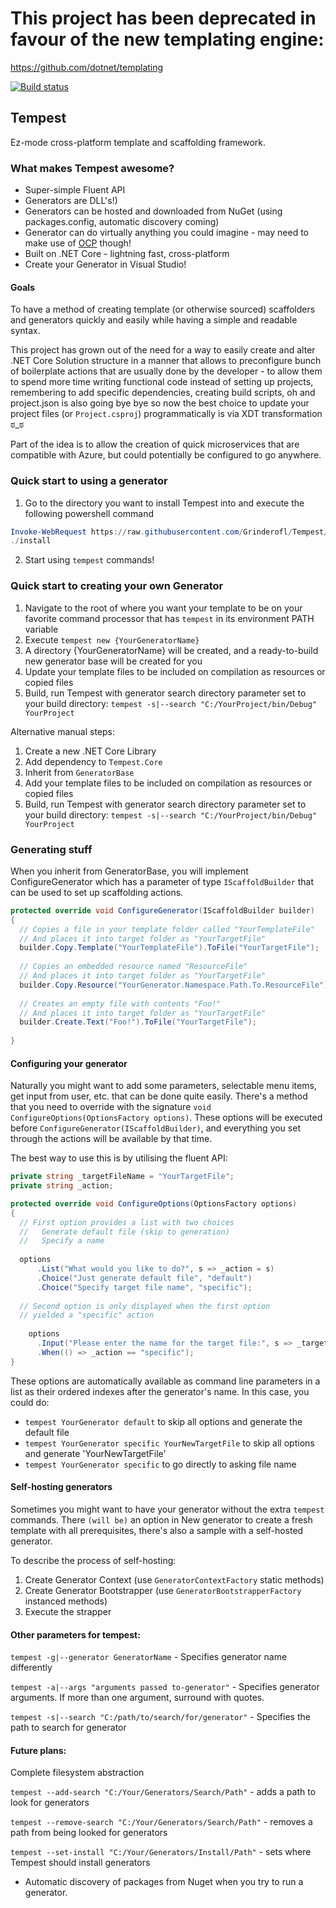 # This project has been deprecated in favour of the new templating engine:

https://github.com/dotnet/templating




[![Build status](https://ci.appveyor.com/api/projects/status/ntpiso2gjotxmrmd?svg=true)](https://ci.appveyor.com/project/Grinderofl/tempest)


## Tempest

Ez-mode cross-platform template and scaffolding framework.

### What makes Tempest awesome?
* Super-simple Fluent API
* Generators are DLL's!)
* Generators can be hosted and downloaded from NuGet (using packages.config, automatic discovery coming)
* Generator can do virtually anything you could imagine - may need to make use of [OCP](https://en.wikipedia.org/wiki/Open/closed_principle) though!
* Built on .NET Core - lightning fast, cross-platform
* Create your Generator in Visual Studio!

#### Goals

To have a method of creating template (or otherwise sourced) scaffolders and generators quickly and easily while having a simple and readable syntax.

This project has grown out of the need for a way to easily create and alter .NET Core Solution structure in a manner that allows to preconfigure bunch of boilerplate actions that are usually done by the developer - to allow them to spend more time writing functional code instead of setting up projects, remembering to add specific dependencies, creating build scripts, oh and project.json is also going bye bye so now the best choice to update your project files (or `Project.csproj`) programmatically is via XDT transformation ಠ_ಠ

Part of the idea is to allow the creation of quick microservices that are compatible with Azure, but could potentially be configured to go anywhere.


### Quick start to using a generator

1. Go to the directory you want to install Tempest into and execute the following powershell command

```powershell
Invoke-WebRequest https://raw.githubusercontent.com/Grinderofl/Tempest/develop/install/install.ps1 -OutFile install.ps1
./install
```

2. Start using `tempest` commands!

### Quick start to creating your own Generator

1. Navigate to the root of where you want your template to be on your favorite command processor that has `tempest` in its environment PATH variable
2. Execute `tempest new {YourGeneratorName}`
3. A directory {YourGeneratorName} will be created, and a ready-to-build new generator base will be created for you
4. Update your template files to be included on compilation as resources or copied files
5. Build, run Tempest with generator search directory parameter set to your build directory: `tempest -s|--search "C:/YourProject/bin/Debug" YourProject`

Alternative manual steps:

1. Create a new .NET Core Library
2. Add dependency to `Tempest.Core`
3. Inherit from `GeneratorBase`
4. Add your template files to be included on compilation as resources or copied files
5. Build, run Tempest with generator search directory parameter set to your build directory: `tempest -s|--search "C:/YourProject/bin/Debug" YourProject`

### Generating stuff

When you inherit from GeneratorBase, you will implement ConfigureGenerator which has a parameter of type `IScaffoldBuilder` that can be used to set up scaffolding actions.

```c#
protected override void ConfigureGenerator(IScaffoldBuilder builder)
{
  // Copies a file in your template folder called "YourTemplateFile"
  // And places it into target folder as "YourTargetFile"
  builder.Copy.Template("YourTemplateFile").ToFile("YourTargetFile");
  
  // Copies an embedded resource named "ResourceFile"
  // And places it into target folder as "YourTargetFile"
  builder.Copy.Resource("YourGenerator.Namespace.Path.To.ResourceFile").ToFile("YourTargetFile");
  
  // Creates an empty file with contents "Foo!"
  // And places it into target folder as "YourTargetFile"
  builder.Create.Text("Foo!").ToFile("YourTargetFile");
  
}
```


#### Configuring your generator

Naturally you might want to add some parameters, selectable menu items, get input from user, etc. that can be done quite easily. There's a method that you need to override with the signature `void ConfigureOptions(OptionsFactory options)`. These options will be executed before `ConfigureGenerator(IScaffoldBuilder)`, and everything you set through the actions will be available by that time.

The best way to use this is by utilising the fluent API:

```c#
private string _targetFileName = "YourTargetFile";
private string _action;

protected override void ConfigureOptions(OptionsFactory options)
{
  // First option provides a list with two choices
  //   Generate default file (skip to generation)
  //   Specify a name
  
  options
      .List("What would you like to do?", s => _action = s)
      .Choice("Just generate default file", "default")
      .Choice("Specify target file name", "specific");
      
  // Second option is only displayed when the first option
  // yielded a "specific" action
  
    options
      .Input("Please enter the name for the target file:", s => _targetFileName = s)
      .When(() => _action == "specific");
}

```

These options are automatically available as command line parameters in a list as their ordered indexes after the generator's name. In this case, you could do:

* `tempest YourGenerator default` to skip all options and generate the default file
* `tempest YourGenerator specific YourNewTargetFile` to skip all options and generate 'YourNewTargetFile'
* `tempest YourGenerator specific` to go directly to asking file name


#### Self-hosting generators

Sometimes you might want to have your generator without the extra `tempest` commands. There `(will be)` an option in New generator to create a fresh template with all prerequisites, there's also a sample with a self-hosted generator.

To describe the process of self-hosting:

1) Create Generator Context (use `GeneratorContextFactory` static methods)
2) Create Generator Bootstrapper (use `GeneratorBootstrapperFactory` instanced methods)
3) Execute the strapper


#### Other parameters for tempest:

`tempest -g|--generator GeneratorName` - Specifies generator name differently

`tempest -a|--args "arguments passed to-generator"` - Specifies generator arguments. If more than one argument, surround with quotes.

`tempest -s|--search "C:/path/to/search/for/generator"` - Specifies the path to search for generator


#### Future plans:

Complete filesystem abstraction

`tempest --add-search "C:/Your/Generators/Search/Path"` - adds a path to look for generators

`tempest --remove-search "C:/Your/Generators/Search/Path"` - removes a path from being looked for generators


`tempest --set-install "C:/Your/Generators/Install/Path"` - sets where Tempest should install generators

* Automatic discovery of packages from Nuget when you try to run a generator. 
